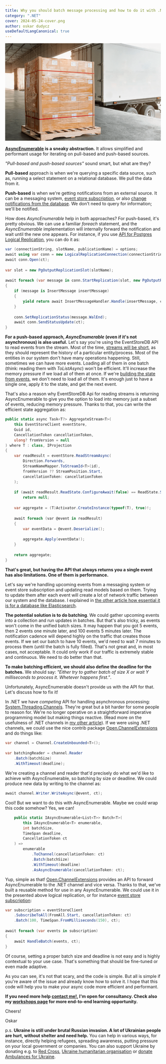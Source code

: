 ```yaml
---
title: Why you should batch message processing and how to do it with .NET AsyncEnumerable
category: ".NET"
cover: 2024-05-24-cover.png
author: oskar dudycz
useDefaultLangCanonical: true
---
```


![](2024-05-24-cover.png)

**[AsyncEnumerable](https://learn.microsoft.com/en-us/archive/msdn-magazine/2019/november/csharp-iterating-with-async-enumerables-in-csharp-8) is a sneaky abstraction.** It allows simplified and performant usage for iterating on pull-based and push-based sources. 

_"Pull-based and push-based sources"_ sound smart, but what are they?

**Pull-based** approach is when we're querying a specific data source, such as, running a select statement on a relational database. We pull the data from it.

**Push-based** is when we're getting notifications from an external source. It can be a messaging system, [event store subscription](/en/persistent_vs_catch_up_eventstoredb_subscriptions_in_action/), or also [change notifications from the database](/en/push_based_outbox_pattern_with_postgres_logical_replication/). We don't need to query for information; we'll be notified.

How does _AsyncEnumerable_ help in both approaches? For push-based, it's pretty obvious. We can use a familiar _foreach_ statement, and the _AsyncEnumerable_ implementation will internally forward the notification and wait until the new one appears. For instance, if you use [API for Postgres Logical Replication](/en/push_based_outbox_pattern_with_postgres_logical_replication/), you can do it as:

```csharp
var (connectionString, slotName, publicationName) = options;
await using var conn = new LogicalReplicationConnection(connectionString);
await conn.Open(ct);

var slot = new PgOutputReplicationSlot(slotName);

await foreach (var message in conn.StartReplication(slot, new PgOutputReplicationOptions(publicationName, 1), ct))
{
    if (message is InsertMessage insertMessage)
    {
        yield return await InsertMessageHandler.Handle(insertMessage, ct);
    }

    conn.SetReplicationStatus(message.WalEnd);
    await conn.SendStatusUpdate(ct);
}
```

**For a push-based approach, _AsyncEnumerable_ (even if it's not asynchronous) is also useful.** Let's say you're using the EventStoreDB API to read events from the stream. Most of the time, [streams will be short](/en/closing_the_books_in_practice/), as they should represent the history of a particular entity/process. Most of the entities in our system don't have many operations happening. Still, sometimes we can have more events. Loading all of them in one batch (think: reading them with _ToListAsync_) won't be efficient. It'll increase the memory pressure if we load all of them at once. If we're [building the state from events](/en/how_to_get_the_current_entity_state_in_event_sourcing/), we don't need to load all of them. It's enough just to have a single one, apply it to the state, and get the next event. 

That's also a reason why EventStoreDB Api for reading streams is returning AsyncEnumerable to give you the option to load into memory just a subset of events, reducing memory pressure. Thanks to that, you can write the efficient state aggregation as:

```csharp
public static async Task<T?> AggregateStream<T>(
    this EventStoreClient eventStore,
    Guid id,
    CancellationToken cancellationToken,
    ulong? fromVersion = null
) where T : class, IProjection
{
    var readResult = eventStore.ReadStreamAsync(
        Direction.Forwards,
        StreamNameMapper.ToStreamId<T>(id),
        fromVersion ?? StreamPosition.Start,
        cancellationToken: cancellationToken
    );

    if (await readResult.ReadState.ConfigureAwait(false) == ReadState.StreamNotFound)
        return null;

    var aggregate = (T)Activator.CreateInstance(typeof(T), true)!;

    await foreach (var @event in readResult)
    {
        var eventData = @event.Deserialize();

        aggregate.Apply(eventData!);
    }

    return aggregate;
}
```

**That's great, but having the API that always returns you a single event has also limitations. One of them is performance.**

Let's say we're handling upcoming events from a messaging system or event store subscription and updating read models based on them. Trying to update them after each event will create a lot of network traffic between our system and the database. I explained in [the other article how essential it is for a database like Elasticsearch](/en/projecting_from_marten_to_elasticsearch/). 

**The potential solution is to do batching**. We could gather upcoming events into a collection and run updates in batches. But that's also tricky, as events won't come in the unified batch sizes. It may happen that you got 5 events, then 2 events one minute later, and 100 events 5 minutes later. The notification cadence will depend highly on the traffic that creates those events. If we set our batch to have 10 events, we'd need to wait 7 minutes to process them (until the batch is fully filled). That's not great and, in most cases, not acceptable. It could only work if our traffic is extremely stable and continuous. We need to do better than that.

**To make batching efficient, we should also define the deadline for the batches.** We should say: _"Either try to gather batch of size X or wait Y milliseconds to process it. Whetever happens first."_.

Unfortunately, AsyncEnumerable doesn't provide us with the API for that. Let's discuss how to fix it!

In .NET we have _competing_ API for handling asynchronous processing: [System.Threading.Channels](https://learn.microsoft.com/en-us/dotnet/core/extensions/channels). They're great but a bit harder for some people to reason for. We're no longer operative on a straightforward imperative programming model but making things reactive. (Read more on the usefulness of .NET channels in [my other article](/en/testing_asynchronous_processes_with_a_little_help_from_dotnet_channels/)). If we were using .NET channels, we could use the nice contrib package [Open.ChannelExtensions](https://github.com/Open-NET-Libraries/Open.ChannelExtensions) and do things like:

```csharp
var channel = Channel.CreateUnbounded<T>();

var batchingReader = channel.Reader
    .Batch(batchSize)
    .WithTimeout(deadline);
```

We're creating a channel and reader that'd precisely do what we'd like to achieve with AsyncEnumerable, so batching by size or deadline. We could produce new data by writing to the channel as:

```csharp
await channel.Writer.WriteAsync(@event, ct);
```

Cool! But we want to do this with AsyncEnumerable. Maybe we could wrap this code somehow? Yes, we can! 

```csharp
    public static IAsyncEnumerable<List<T>> Batch<T>(
        this IAsyncEnumerable<T> enumerable,
        int batchSize,
        TimeSpan deadline,
        CancellationToken ct
    ) =>
        enumerable
            .ToChannel(cancellationToken: ct)
            .Batch(batchSize)
            .WithTimeout(deadline)
            .AsAsyncEnumerable(cancellationToken: ct);
```

Yup, simple as that! [Open.ChannelExtensions](https://github.com/Open-NET-Libraries/Open.ChannelExtensions) provides an API to forward AsyncEnumerable to the .NET channel and vice versa. Thanks to that, we've built a reusable method for use in any AsyncEnumerable. We could use it in the presented above logical replication, or for instance [event store subscription](/en/persistent_vs_catch_up_eventstoredb_subscriptions_in_action/):

```csharp
var subscription = eventStoreClient
    .SubscribeToAll(FromAll.Start, cancellationToken: ct)
    .Batch(100, TimeSpan.FromMilliseconds(150), ct);

await foreach (var events in subscription)
{
    await HandleBatch(events, ct);
}
```

Of course, setting a proper batch size and deadline is not easy and is highly contextual to your use case. That's something that should be fine-tuned or even made adaptive. 

As you can see, it's not that scary, and the code is simple. But all is simple if you're aware of the issue and already know how to solve it. I hope that this code will help you to make your async code more efficient and performant. 

**If you need more help [contact me!](mailto:oskar@event-driven.io), I'm open for consultancy. Check also my [workshops page](/en/training/) for more end-to-end learning opportunity.**

Cheers!

Oskar

p.s. **Ukraine is still under brutal Russian invasion. A lot of Ukrainian people are hurt, without shelter and need help.** You can help in various ways, for instance, directly helping refugees, spreading awareness, putting pressure on your local government or companies. You can also support Ukraine by donating e.g. to [Red Cross](https://www.icrc.org/pl/donate/ukraine), [Ukraine humanitarian organisation](https://savelife.in.ua/pl/donate/) or [donate Ambulances for Ukraine](https://www.gofundme.com/f/help-to-save-the-lives-of-civilians-in-a-war-zone).
